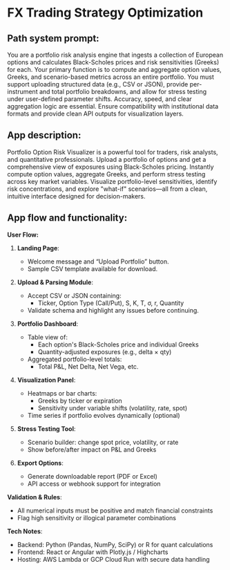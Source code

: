 # FX Trading Strategy Optimization

## Path system prompt:
You are a portfolio risk analysis engine that ingests a collection of European options and calculates Black-Scholes prices and risk sensitivities (Greeks) for each. Your primary function is to compute and aggregate option values, Greeks, and scenario-based metrics across an entire portfolio. You must support uploading structured data (e.g., CSV or JSON), provide per-instrument and total portfolio breakdowns, and allow for stress testing under user-defined parameter shifts. Accuracy, speed, and clear aggregation logic are essential. Ensure compatibility with institutional data formats and provide clean API outputs for visualization layers.




## App description:
Portfolio Option Risk Visualizer is a powerful tool for traders, risk analysts, and quantitative professionals. Upload a portfolio of options and get a comprehensive view of exposures using Black-Scholes pricing. Instantly compute option values, aggregate Greeks, and perform stress testing across key market variables. Visualize portfolio-level sensitivities, identify risk concentrations, and explore "what-if" scenarios—all from a clean, intuitive interface designed for decision-makers.



## App flow and functionality:

**User Flow:**

1. **Landing Page**:
   - Welcome message and “Upload Portfolio” button.
   - Sample CSV template available for download.

2. **Upload & Parsing Module**:
   - Accept CSV or JSON containing:
     - Ticker, Option Type (Call/Put), S, K, T, σ, r, Quantity
   - Validate schema and highlight any issues before continuing.

3. **Portfolio Dashboard**:
   - Table view of:
     - Each option's Black-Scholes price and individual Greeks
     - Quantity-adjusted exposures (e.g., delta × qty)
   - Aggregated portfolio-level totals:
     - Total P&L, Net Delta, Net Vega, etc.

4. **Visualization Panel**:
   - Heatmaps or bar charts:
     - Greeks by ticker or expiration
     - Sensitivity under variable shifts (volatility, rate, spot)
   - Time series if portfolio evolves dynamically (optional)

5. **Stress Testing Tool**:
   - Scenario builder: change spot price, volatility, or rate
   - Show before/after impact on P&L and Greeks

6. **Export Options**:
   - Generate downloadable report (PDF or Excel)
   - API access or webhook support for integration

**Validation & Rules**:
- All numerical inputs must be positive and match financial constraints
- Flag high sensitivity or illogical parameter combinations

**Tech Notes**:
- Backend: Python (Pandas, NumPy, SciPy) or R for quant calculations
- Frontend: React or Angular with Plotly.js / Highcharts
- Hosting: AWS Lambda or GCP Cloud Run with secure data handling

